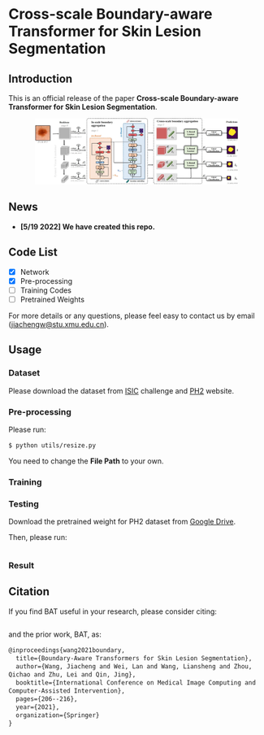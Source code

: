 # Cross-scale Boundary-aware Transformer for Skin Lesion Segmentation

## Introduction

This is an official release of the paper **Cross-scale Boundary-aware Transformer for Skin Lesion Segmentation**. 

<div align="center" border=> <img src=frame.jpg width="400" > </div>

## News

- **[5/19 2022] We have created this repo.**

## Code List

- [x] Network
- [x] Pre-processing
- [ ] Training Codes
- [ ] Pretrained Weights

For more details or any questions, please feel easy to contact us by email (jiachengw@stu.xmu.edu.cn).


## Usage

### Dataset

Please download the dataset from [ISIC](https://www.isic-archive.com/) challenge and [PH2](https://www.fc.up.pt/addi/ph2%20database.html) website.

### Pre-processing

Please run:

```bash
$ python utils/resize.py
```

You need to change the **File Path** to your own.

### Training 

### Testing

Download the pretrained weight for PH2 dataset from [Google Drive](https://drive.google.com/file/d/1-eMHYX1fr-QvI3n50S0xqWcxc3FGsMgE/view?usp=sharing).

Then, please run:

```bash
```

### Result

## Citation

If you find BAT useful in your research, please consider citing:
```
```
and the prior work, BAT, as:
```
@inproceedings{wang2021boundary,
  title={Boundary-Aware Transformers for Skin Lesion Segmentation},
  author={Wang, Jiacheng and Wei, Lan and Wang, Liansheng and Zhou, Qichao and Zhu, Lei and Qin, Jing},
  booktitle={International Conference on Medical Image Computing and Computer-Assisted Intervention},
  pages={206--216},
  year={2021},
  organization={Springer}
}
```
